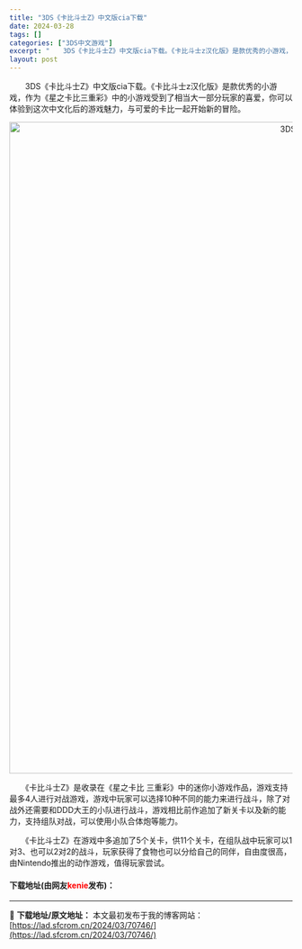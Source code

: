 ```yaml
---
title: "3DS《卡比斗士Z》中文版cia下载"
date: 2024-03-28
tags: []
categories: ["3DS中文游戏"]
excerpt: "　　3DS《卡比斗士Z》中文版cia下载。《卡比斗士z汉化版》是款优秀的小游戏，作为《星之卡比三重彩》中的小游戏受到了相当大一部分玩家的喜爱，你可以体验到这次中文化后的游戏魅力，与可爱的卡比一起开始新的冒险。 　　《卡比斗士Z》是收录在《星之卡比 三重彩》中的迷你小游戏作品，游戏支持最多4人进行对战&hellip;"
layout: post
---
```


 <p>　　3DS《卡比斗士Z》中文版cia下载。《卡比斗士z汉化版》是款优秀的小游戏，作为《星之卡比三重彩》中的小游戏受到了相当大一部分玩家的喜爱，你可以体验到这次中文化后的游戏魅力，与可爱的卡比一起开始新的冒险。</p> <p align="center"><img align="" border="0" src="https://lad.sfcrom.cn/wp-content/uploads/2024/03/20240328_6605483734e85.png" width="1158" alt="3DS《卡比斗士Z》中文版cia下载" /></p> <p>　　《卡比斗士Z》是收录在《星之卡比 三重彩》中的迷你小游戏作品，游戏支持最多4人进行对战游戏，游戏中玩家可以选择10种不同的能力来进行战斗，除了对战外还需要和DDD大王的小队进行战斗，游戏相比前作追加了新关卡以及新的能力，支持组队对战，可以使用小队合体炮等能力。</p> <p>　　《卡比斗士Z》在游戏中多追加了5个关卡，供11个关卡，在组队战中玩家可以1对3、也可以2对2的战斗，玩家获得了食物也可以分给自己的同伴，自由度很高，由Nintendo推出的动作游戏，值得玩家尝试。</p> <p><h4>下载地址(由网友<font color="red">kenie</font>发布)：</h4></p> 

---
📖 **下载地址/原文地址：** 本文最初发布于我的博客网站：[https://lad.sfcrom.cn/2024/03/70746/](https://lad.sfcrom.cn/2024/03/70746/)
